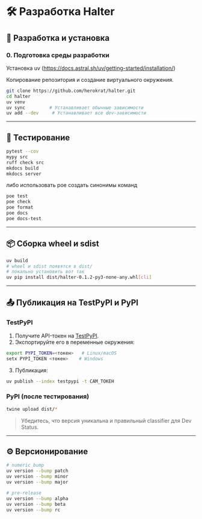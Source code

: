 # 🛠️ Разработка Halter

## 🔧 Разработка и установка

### 0. Подготовка среды разработки

Установка uv (<https://docs.astral.sh/uv/getting-started/installation/>)

Копирование репозитория и создание виртуального окружения.

```bash
git clone https://github.com/herokrat/halter.git
cd halter
uv venv
uv sync         # Устанавливает обычные зависимости
uv add --dev     # Устанавливает все dev-зависимости
```

---

## 🧪 Тестирование

```bash
pytest --cov
mypy src
ruff check src
mkdocs build
mkdocs server
```

либо использовать poe создать синонимы команд

```bash
poe test
poe check
poe format
poe docs
poe docs-test
```

---

## 📦 Сборка wheel и sdist

```bash
uv build
# wheel и sdist появятся в dist/
# локально установить вот так
uv pip install dist/halter-0.1.2-py3-none-any.whl[cli]
```

---

## 📤 Публикация на TestPyPI и PyPI

### TestPyPI

1. Получите API-токен на [TestPyPI](https://test.pypi.org/manage/account/).
2. Экспортируйте его в переменные окружения:

```bash
export PYPI_TOKEN=<токен>   # Linux/macOS
setx PYPI_TOKEN <токен>    # Windows
```

3. Публикация:

```bash
uv publish --index testpypi -t САМ_ТОКЕН
```

### PyPI (после тестирования)

```bash
twine upload dist/*
```

> Убедитесь, что версия уникальна и правильный classifier для Dev Status.

---

## ⚙️ Версионирование

```bash
# numeric bump
uv version --bump patch
uv version --bump minor
uv version --bump major

# pre-release
uv version --bump alpha
uv version --bump beta
uv version --bump rc
```
